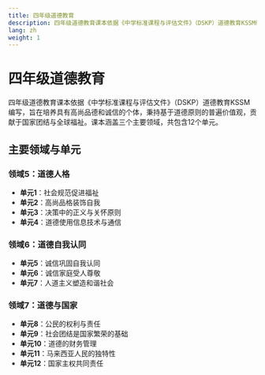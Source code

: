 ```yaml
---
title: 四年级道德教育
description: 四年级道德教育课本依据《中学标准课程与评估文件》（DSKP）道德教育KSSM编写，旨在培养品德高尚、诚信正直的个体，秉持普遍价值观，贡献于国家团结与全球福祉。
lang: zh
weight: 1
---
```


# 四年级道德教育

四年级道德教育课本依据《中学标准课程与评估文件》（DSKP）道德教育KSSM编写，旨在培养具有高尚品德和诚信的个体，秉持基于道德原则的普遍价值观，贡献于国家团结与全球福祉。课本涵盖三个主要领域，共包含12个单元。

## 主要领域与单元

### 领域5：道德人格
- **单元1**：社会规范促进福祉
- **单元2**：高尚品格装饰自我
- **单元3**：决策中的正义与关怀原则
- **单元4**：道德使用信息技术与通信

### 领域6：道德自我认同
- **单元5**：诚信巩固自我认同
- **单元6**：诚信家庭受人尊敬
- **单元7**：人道主义塑造和谐社会

### 领域7：道德与国家
- **单元8**：公民的权利与责任
- **单元9**：社会团结是国家繁荣的基础
- **单元10**：道德的财务管理
- **单元11**：马来西亚人民的独特性
- **单元12**：国家主权共同责任